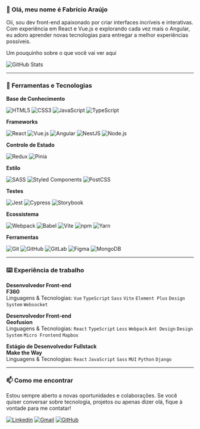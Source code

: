 ### 👋 Olá, meu nome é Fabrício Araújo

Oii, sou dev front-end apaixonado por criar interfaces incríveis e interativas. Com experiência em React e Vue.js e explorando cada vez mais o Angular, eu adoro aprender novas tecnologias para entregar a melhor experiências possíveis.

Um pouquinho sobre o que você vai ver aqui

![GitHub Stats](https://github-readme-stats.vercel.app/api/top-langs/?username=fabricio-araujoo&theme=dark&hide_border=false&include_all_commits=true&count_private=true&layout=compact)

---

### 🌱 Ferramentas e Tecnologias 

**Base de Conhecimento**

![HTML5](https://img.shields.io/badge/-HTML5-E34F26?style=flat-square&logo=html5&logoColor=white)
![CSS3](https://img.shields.io/badge/-CSS3-1572B6?style=flat-square&logo=css3&logoColor=white)
![JavaScript](https://img.shields.io/badge/-JavaScript-F7DF1E?style=flat-square&logo=javascript&logoColor=black)
![TypeScript](https://img.shields.io/badge/-TypeScript-007ACC?style=flat-square&logo=typescript&logoColor=white)

**Frameworks**

![React](https://img.shields.io/badge/-React-61DAFB?style=flat-square&logo=react&logoColor=black)
![Vue.js](https://img.shields.io/badge/-Vue.js-4FC08D?style=flat-square&logo=vue.js&logoColor=white)
![Angular](https://img.shields.io/badge/-Angular-DD0031?style=flat-square&logo=angular&logoColor=white)
![NestJS](https://img.shields.io/badge/-NestJS-E0234E?style=flat-square&logo=nestjs&logoColor=white)
![Node.js](https://img.shields.io/badge/-Node.js-8CC84C?style=flat-square&logo=node.js&logoColor=white)

**Controle de Estado**

![Redux](https://img.shields.io/badge/-Redux-764ABC?style=flat-square&logo=redux&logoColor=white)
![Pinia](https://img.shields.io/badge/-Pinia-FF4A1C?style=flat-square&logo=vue.js&logoColor=white)

**Estilo**

![SASS](https://img.shields.io/badge/-SASS-CC6699?style=flat-square&logo=sass&logoColor=white)
![Styled Components](https://img.shields.io/badge/-Styled%20Components-DB7093?style=flat-square&logo=styled-components&logoColor=white)
![PostCSS](https://img.shields.io/badge/-PostCSS-DD3A0A?style=flat-square&logo=postcss&logoColor=white)

**Testes**

![Jest](https://img.shields.io/badge/-Jest-C21325?style=flat-square&logo=jest&logoColor=white)
![Cypress](https://img.shields.io/badge/-Cypress-17202C?style=flat-square&logo=cypress&logoColor=white)
![Storybook](https://img.shields.io/badge/-Storybook-FF4785?style=flat-square&logo=storybook&logoColor=white)

**Ecossistema**

![Webpack](https://img.shields.io/badge/-Webpack-8DD6F9?style=flat-square&logo=webpack&logoColor=black)
![Babel](https://img.shields.io/badge/-Babel-F9DC3E?style=flat-square&logo=babel&logoColor=black)
![Vite](https://img.shields.io/badge/-Vite-646CFF?style=flat-square&logo=vite&logoColor=white)
![npm](https://img.shields.io/badge/-npm-CB3837?style=flat-square&logo=npm&logoColor=white)
![Yarn](https://img.shields.io/badge/-yarn-2C8EBB?style=flat-square&logo=yarn&logoColor=white)

**Ferramentas**

![Git](https://img.shields.io/badge/-Git-F05032?style=flat-square&logo=git&logoColor=white)
![GitHub](https://img.shields.io/badge/-GitHub-181717?style=flat-square&logo=github&logoColor=white)
![GitLab](https://img.shields.io/badge/-GitLab-FCA121?style=flat-square&logo=gitlab&logoColor=white)
![Figma](https://img.shields.io/badge/-Figma-F24E1E?style=flat-square&logo=figma&logoColor=white)
![MongoDB](https://img.shields.io/badge/-MongoDB-47A248?style=flat-square&logo=mongodb&logoColor=white)

---

### ⌨️ Experiência de trabalho

**Desenvolvedor Front-end**  \
**F360** \
Linguagens & Tecnologias: `Vue` `TypeScript` `Sass` `Vite` `Element Plus` `Design System` `Websocket`

**Desenvolvedor Front-end** \
**Geofusion** \
Linguagens & Tecnologias: `React` `TypeScript` `Less` `Webpack` `Ant Design` `Design System` `Micro Frontend` `Mapbox`

**Estágio de Desenvolvedor Fullstack** \
**Make the Way** \
Linguagens & Tecnologias: `React` `JavaScript` `Sass` `MUI` `Python` `Django`

---

### 📫 Como me encontrar

Estou sempre aberto a novas oportunidades e colaborações. Se você quiser conversar sobre tecnologia, projetos ou apenas dizer olá, fique à vontade para me contatar!

[![Linkedin](https://img.shields.io/badge/-fabricioapereira-blue?style=flat-square&logo=Linkedin&logoColor=white&link=https://www.linkedin.com/in/fabricioapereira/)](https://www.linkedin.com/in/fabricioapereira/)
[![Gmail](https://img.shields.io/badge/-fabricioaraujo051@gmail.com-FF0000?style=flat-square&logo=Gmail&logoColor=white&link=mailto:fabricioaraujo051@gmail.com)](mailto:fabricioaraujo051@gmail.com)
[![GitHub](https://img.shields.io/badge/-fabricio--araujoo-000000?style=flat-square&logo=GitHub&logoColor=white&link=https://github.com/fabricio-araujoo)](https://github.com/fabricio-araujoo)
